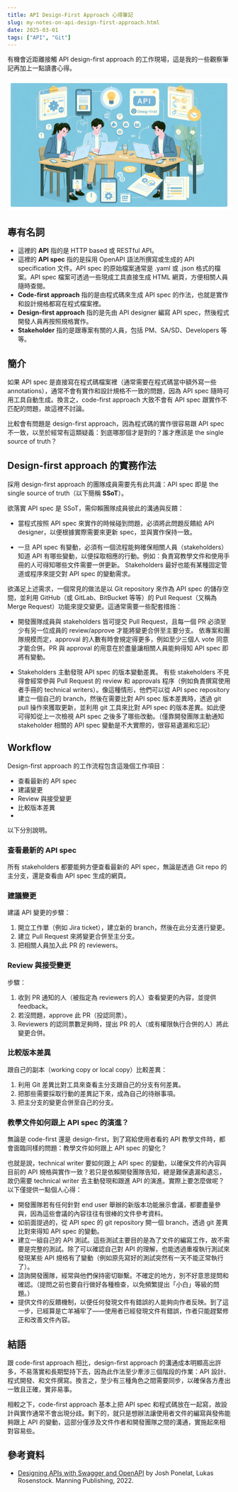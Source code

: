 ```yaml
---
title: API Design-First Approach 心得筆記
slug: my-notes-on-api-design-first-approach.html
date: 2025-03-01
tags: ["API", "Git"]
---
```


有機會近距離接觸 API design-first approach 的工作現場，這是我的一些觀察筆記再加上一點讀書心得。

![](images/banner.png)

## 專有名詞

- 這裡的 **API** 指的是 HTTP based 或 RESTful API。
- 這裡的 **API spec** 指的是採用 OpenAPI 語法所撰寫或生成的 API specification 文件。API spec 的原始檔案通常是 .yaml 或 .json 格式的檔案。API spec 檔案可透過一些現成工具直接生成 HTML 網頁，方便相關人員隨時查閱。
- **Code-first approach** 指的是由程式碼來生成 API spec 的作法，也就是實作和設計規格都寫在程式檔案裡。
- **Design-first approach** 指的是先由 API designer 編寫 API spec，然後程式開發人員再按照規格實作。
- **Stakeholder** 指的是跟專案有關的人員，包括 PM、SA/SD、Developers 等等。

## 簡介

如果 API spec 是直接寫在程式碼檔案裡（通常需要在程式碼當中額外寫一些 annotations），通常不會有實作和設計規格不一致的問題，因為 API spec 隨時可用工具自動生成。換言之，code-first approach 大致不會有 API spec 跟實作不匹配的問題，故這裡不討論。

比較會有問題是 design-first approach，因為程式碼的實作很容易跟 API spec 不一致，以至於經常有這類疑義：到底哪那個才是對的？誰才應該是 the single source of truth？

## Design-first approach 的實務作法

採用 design-first approach 的團隊成員需要先有此共識：API spec 即是 the single source of truth（以下簡稱 **SSoT**）。

欲落實 API spec 是 SSoT，需仰賴團隊成員彼此的溝通與反饋：

- 當程式按照 API spec 來實作的時候碰到問題，必須將此問題反饋給 API designer，以便根據實際需要來更新 spec，並與實作保持一致。

- 一旦 API spec 有變動，必須有一個流程能夠確保相關人員（stakeholders）知道 API 有哪些變動，以便採取相應的行動。例如：負責寫教學文件和使用手冊的人可得知哪些文件需要一併更新。
Stakeholders 最好也能有某種固定管道或程序來提交對 API spec 的變動需求。

欲滿足上述需求，一個常見的做法是以 Git repository 來作為 API spec 的儲存空間，並利用 GitHub（或 GitLab、BitBucket 等等）的 Pull Request（又稱為 Merge Request）功能來提交變更。這通常需要一些配套措施：

- 開發團隊成員與 stakeholders 皆可提交 Pull Request，且每一個 PR 必須至少有另一位成員的 review/approve 才能將變更合併至主要分支。
  依專案和團隊規模而定，approval 的人數有時會規定得更多，例如至少三個人 vote 同意才能合併。PR 與 approval 的用意在於盡量讓相關人員能夠得知 API spec 即將有變動。

- Stakeholders 主動發現 API spec 的版本變動差異。
  有些 stakeholders 不見得會經常參與 Pull Request 的 review 和 approvals 程序（例如負責撰寫使用者手冊的 technical writers）。像這種情形，他們可以從 API spec repository 建立一個自己的 branch，然後在需要比對 API spec 版本差異時，透過 git pull 操作來獲取更新，並利用 git 工具來比對 API spec 的版本差異。如此便可得知從上一次檢視 API spec 之後多了哪些改動。（僅靠開發團隊主動通知 stakeholder 相關的 API spec 變動是不大實際的，很容易遺漏和忘記）

## Workflow

Design-first approach 的工作流程包含這幾個工作項目：

- 查看最新的 API spec
- 建議變更
- Review 與接受變更
- 比較版本差異
- 
以下分別說明。

### 查看最新的 API spec

所有 stakeholders 都要能夠方便查看最新的 API spec，無論是透過 Git repo 的主分支，還是查看由 API spec 生成的網頁。

### 建議變更

建議 API 變更的步驟：

1. 開立工作單（例如 Jira ticket），建立新的 branch，然後在此分支進行變更。
2. 建立 Pull Request 來將變更合併至主分支。
3. 把相關人員加入此 PR 的 reviewers。
 
### Review 與接受變更

步驟：

1. 收到 PR 通知的人（被指定為 reviewers 的人）查看變更的內容，並提供 feedback。
2. 若沒問題，approve 此 PR（投認同票）。
3. Reviewers 的認同票數足夠時，提出 PR 的人（或有權限執行合併的人）將此變更合併。

### 比較版本差異

跟自己的副本（working copy or local copy）比較差異：

1. 利用 Git 差異比對工具來查看主分支跟自己的分支有何差異。
2. 把那些需要採取行動的差異記下來，成為自己的待辦事項。
3. 把主分支的變更合併至自己的分支。

### 教學文件如何跟上 API spec 的演進？

無論是 code-first 還是 design-first，到了寫給使用者看的 API 教學文件時，都會面臨同樣的問題：教學文件如何跟上 API spec 的變化？

也就是說，technical writer 要如何跟上 API spec 的變動，以確保文件的內容與目前的 API 規格與實作一致？若只是依賴開發團隊告知，總是難保遺漏和遺忘，故仍需要 technical writer 去主動發現和跟進 API 的演進。實際上要怎麼做呢？以下僅提供一點個人心得：

- 開發團隊若有任何針對 end user 舉辦的新版本功能展示會議，都要盡量參與，因為這些會議的內容往往有很棒的文件參考資料。
- 如前面提過的，從 API spec 的 git repository 開一個 branch，透過 git 差異比對來得知 API spec 的變動。
- 建立一組自己的 API 測試。這些測試主要目的是為了文件的編寫工作，故不需要是完整的測試。除了可以確認自己對 API 的理解，也能透過重複執行測試來發現某些 API 規格有了變動（例如原先寫好的測試突然有一天不能正常執行了）。
- 諮詢開發團隊，經常與他們保持密切聯繫。不確定的地方，別不好意思提問和確認。（提問之前也要自行做好各種檢查，以免頻繁提出「小白」等級的問題。）
- 提供文件的反饋機制，以便任何發現文件有錯誤的人能夠向作者反映。到了這一步，已經算是亡羊補牢了——使用者已經發現文件有錯誤，作者只能趕緊修正和改善文件內容。

## 結語

跟 code-first approach 相比，design-first approach 的溝通成本明顯高出許多，不易落實和長期堅持下去，因為此作法至少牽涉三個階段的作業：API 設計、程式開發、和文件撰寫。換言之，至少有三種角色之間需要同步，以確保各方產出一致且正確，實非易事。

相較之下，code-first approach 基本上把 API spec 和程式碼放在一起寫，故設計與實作通常不會出現分歧。剩下的，就只是想辦法讓使用者文件的編寫與發佈能夠跟上 API 的變動，這部分僅涉及文件作者和開發團隊之間的溝通，實施起來相對容易些。

## 參考資料

- [Designing APIs with Swagger and OpenAPI](https://www.amazon.com/Designing-Swagger-OpenAPI-Joshua-Ponelat/dp/1617296287) by Josh Ponelat, Lukas Rosenstock. Manning Publishing, 2022.